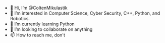 - 👋 Hi, I’m @ColtenMikulastik
- 👀 I’m interested in Computer Science, Cyber Security, C++, Python, and Robotics. 
- 🌱 I’m currently learning Python
- 💞️ I’m looking to collaborate on anything
- 📫 How to reach me, don't 

<!---
ColtenMikulastik/ColtenMikulastik is a ✨ special ✨ repository because its `README.md` (this file) appears on your GitHub profile.
You can click the Preview link to take a look at your changes.
--->

